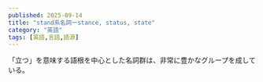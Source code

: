 ```yaml
---
published: 2025-09-14
title: "stand系名詞ーstance, status, state"
category: "英語"
tags: [英語,言語,語源]
---
```

「立つ」を意味する語根を中心とした名詞群は、非常に豊かなグループを成している。
